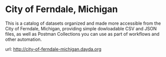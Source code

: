 # City of Ferndale, Michigan

This is a catalog of datasets organized and made more accessible from the City of Ferndale, Michigan, providing simple dowloadable CSV and JSON files, as well as Postman Collections you can use as part of workflows and other automation.

url: http://city-of-ferndale-michigan.dayda.org


